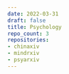 ```yaml
---
date: 2022-03-31
draft: false
title: Psychology
repo_count: 3
repositories:
- chinaxiv
- mindrxiv
- psyarxiv
---
```




